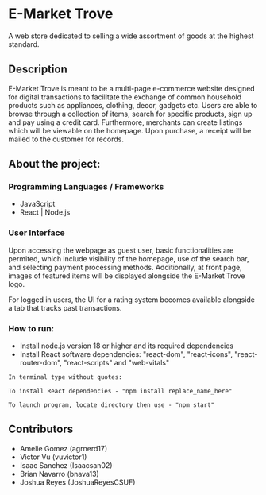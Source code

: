 # E-Market Trove

A web store dedicated to selling a wide assortment of goods at the highest standard.

## Description

E-Market Trove is meant to be a multi-page e-commerce website designed for digital transactions 
to facilitate the exchange of common household products such as appliances, clothing, decor, gadgets etc. 
Users are able to browse  through a collection of items, search for specific products, sign up and 
pay using a credit card. Furthermore, merchants can create listings which will be viewable on the homepage. 
Upon purchase, a receipt will be mailed to the customer for records.

## About the project:

### Programming Languages / Frameworks

* JavaScript
* React | Node.js

### User Interface 

Upon accessing the webpage as guest user, basic functionalities are permited, which include visibility of the 
homepage, use of the search bar, and selecting payment processing methods. Additionally, at front page, images 
of featured items will be displayed alongside the E-Market Trove logo.

For logged in users, the UI for a rating system becomes available alongside a tab that tracks past transactions.

### How to run:

- Install node.js version 18 or higher and its required dependencies
- Install React software dependencies: "react-dom", "react-icons", "react-router-dom", "react-scripts" and "web-vitals" 

```
In terminal type without quotes:

To install React dependencies - "npm install replace_name_here"

To launch program, locate directory then use - "npm start"
```

## Contributors
- Amelie Gomez (agrnerd17)
- Victor Vu (vuvictor1)
- Isaac Sanchez (Isaacsan02)
- Brian Navarro (bnava13)
- Joshua Reyes (JoshuaReyesCSUF)

